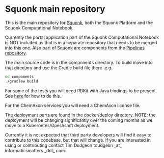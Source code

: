 # Squonk main repository

This is the main repository for [Squonk](http://squonk.it), both the Squonk Platform and the 
Squonk Computational Notebook.

Currently the portal application part of the Squonk Computational Notebook is NOT included as that
is in a separate repository that needs to be merged into this one. Also part of Squonk are components
from the [Pipelines repository](/InformaticsMatters/pipelines).

The main source code is in the components directory. To build move into that directory and use the 
Gradle build file there. e.g.

```sh
cd components
./gradlew build
```

For some of the tests you will need RDKit with Java bindings to be present. See 
[here](http://rdkit.org/docs/Install.html#building-from-source) for how to do this.

For the ChemAxon services you will need a ChemAxon license file.

The deployment parts are found in the docker/deploy directory. NOTE: the deployment will be changing
significantly over the coming months as we move to a Kubernetes/Opeshshift deployment.

Currently it is not expected that third party developers will find it easy to contribute to this codebase,
but that will change. If you are interested in using or contributing contact 
Tim Dudgeon tdudgeon \_at\_ informaticsmatters \_dot\_ com.
